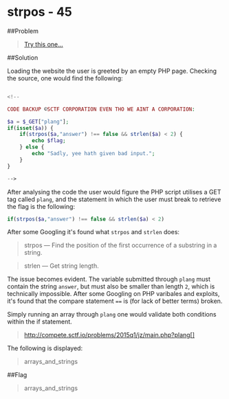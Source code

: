 # strpos - 45

##Problem
>[Try this one...](http://compete.sctf.io/problems/2015q1/jz/main.php)

##Solution

Loading the website the user is greeted by an empty PHP page. Checking the source, one would find the following:

```php

<!--

CODE BACKUP ©SCTF CORPORATION EVEN THO WE AINT A CORPORATION:

$a = $_GET["plang"];
if(isset($a)) {
	if(strpos($a,"answer") !== false && strlen($a) < 2) {
		echo $flag;
	} else {
		echo "Sadly, yee hath given bad input.";
	}
}

-->

```

After analysing the code the user would figure the PHP script utilises a GET tag called ```plang```, and the statement in which the user must break to retrieve the flag is the following:

```php
if(strpos($a,"answer") !== false && strlen($a) < 2)
```

After some Googling it's found what ```strpos``` and ```strlen``` does:

>strpos — Find the position of the first occurrence of a substring in a string.

>strlen — Get string length.

The issue becomes evident. The variable submitted through ```plang``` must contain the string ```answer```, but must also be smaller than length ```2```, which is technically impossible. After some Googling on PHP varibales and exploits, it's found that the compare statement ```==``` is (for lack of better terms) broken.

Simply running an array through ```plang``` one would validate both conditions within the if statement.

>http://compete.sctf.io/problems/2015q1/jz/main.php?plang[]

The following is displayed:

> arrays_and_strings

##Flag

>arrays_and_strings
